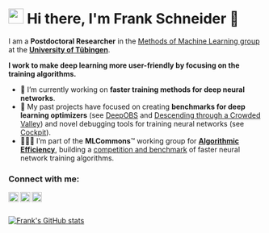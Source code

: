 # <img src="https://raw.githubusercontent.com/MartinHeinz/MartinHeinz/master/wave.gif" width="30px"> Hi there, I'm Frank Schneider 👋

I am a **Postdoctoral Researcher** in the [Methods of Machine Learning group](https://uni-tuebingen.de/en/fakultaeten/mathematisch-naturwissenschaftliche-fakultaet/fachbereiche/informatik/lehrstuehle/methods-of-machine-learning/start/) at the [**University of Tübingen**](https://uni-tuebingen.de/en/).

**I work to make deep learning more user-friendly by focusing on the training algorithms.**

- 🚀 I’m currently working on **faster training methods for deep neural networks**.
- 🥇 My past projects have focused on creating **benchmarks for deep learning optimizers** (see [DeepOBS](https://arxiv.org/abs/1903.05499) and [Descending through a Crowded Valley](https://arxiv.org/abs/2007.01547)) and novel debugging tools for training neural networks (see [Cockpit](https://arxiv.org/abs/2102.06604)).
- 🧑‍🤝‍🧑 I’m part of the **MLCommons**™ working group for [**Algorithmic Efficiency**](https://mlcommons.org/en/groups/research-algorithms/), building a [competition and benchmark](https://github.com/mlcommons/algorithmic-efficiency) of faster neural network training algorithms.

### Connect with me:

<a href="https://twitter.com/frankstefansch1">
  <img align="left" alt="Frank's Twitter" width="20px" src="https://simpleicons.now.sh/twitter/495f7e" />
</a>
<a href="https://fsschneider.github.io">
  <img align="left" alt="Frank's Website" width="20px" src="https://simpleicons.now.sh/googlechrome/495f7e" />
</a>
<a href="https://linkedin.com/in/frankstefanschneider">
  <img align="left" alt="Frank's LinkedIn" width="20px" src="https://simpleicons.now.sh/linkedin/495f7e" />
</a>

</br>
</br>

[![Frank's GitHub stats](https://github-readme-stats.vercel.app/api?username=fsschneider&count_private=true&show_icons=true&)](https://github.com/fsschneider)
